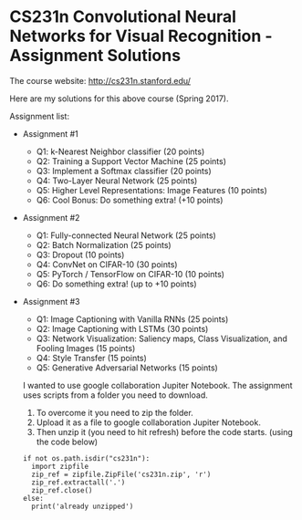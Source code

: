 
CS231n Convolutional Neural Networks for Visual Recognition - Assignment Solutions
===============

The course website: http://cs231n.stanford.edu/

Here are my solutions for this above course (Spring 2017).

Assignment list:

 * Assignment #1
 	* Q1: k-Nearest Neighbor classifier (20 points)
 	* Q2: Training a Support Vector Machine (25 points) 
 	* Q3: Implement a Softmax classifier (20 points) 
 	* Q4: Two-Layer Neural Network (25 points) 
 	* Q5: Higher Level Representations: Image Features (10 points)
    * Q6: Cool Bonus: Do something extra! (+10 points)
    
 * Assignment #2
 	* Q1: Fully-connected Neural Network (25 points)
 	* Q2: Batch Normalization (25 points)
 	* Q3: Dropout (10 points)
 	* Q4: ConvNet on CIFAR-10 (30 points)
    * Q5: PyTorch / TensorFlow on CIFAR-10 (10 points)
    * Q6: Do something extra! (up to +10 points)
    
 * Assignment #3
 	* Q1: Image Captioning with Vanilla RNNs (25 points)
 	* Q2: Image Captioning with LSTMs (30 points)
    * Q3: Network Visualization: Saliency maps, Class Visualization, and Fooling Images (15 points)
 	* Q4: Style Transfer (15 points)
 	* Q5: Generative Adversarial Networks (15 points)
	
	
	I wanted to use google collaboration Jupiter Notebook.
	The assignment uses scripts from a folder you need to download.
	1. To overcome it you need to zip the folder. 
	2. Upload it as a file to google collaboration Jupiter Notebook.
	3. Then unzip it (you need to hit refresh) before the code starts. (using the code below)
	
	
	```
	if not os.path.isdir("cs231n"):
	  import zipfile
	  zip_ref = zipfile.ZipFile('cs231n.zip', 'r')
	  zip_ref.extractall('.')
	  zip_ref.close()		
	else:
	  print('already unzipped')	
	```
	
	
	
	
	
	
	
	
	
